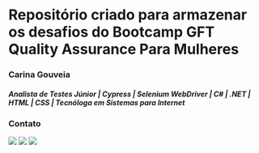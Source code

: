 <h1> Repositório criado para armazenar os desafios do Bootcamp GFT Quality Assurance Para Mulheres </h1>

<h3> Carina Gouveia </h3>
<h5>Analista de Testes Júnior | Cypress | Selenium WebDriver | C# | .NET | HTML | CSS | Tecnóloga em Sistemas para Internet</h5>

 <div> 
   <h3> Contato </h3>
   <a href="https://www.instagram.com/_carinabgouveia/" target="_blank"><img src="https://img.shields.io/badge/-Instagram-%23E4405F?style=for-the-badge&logo=instagram&logoColor=white" target="_blank"></a>
   <a href = "mailto:carinagouveiabarros@gmail.com"><img src="https://img.shields.io/badge/-Gmail-%23333?style=for-the-badge&logo=gmail&logoColor=white" target="_blank"></a>
   <a href="https://www.linkedin.com/in/carinagouveia-dev/" target="_blank"><img src="https://img.shields.io/badge/-LinkedIn-%230077B5?style=for-the-badge&logo=linkedin&logoColor=white" target="_blank"></a> 
</div>